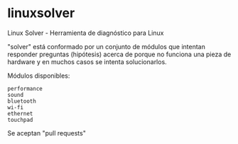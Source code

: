 # linuxsolver
Linux Solver - Herramienta de diagnóstico para Linux

"solver" está conformado por un conjunto de módulos que intentan responder preguntas (hipótesis) acerca de porque no funciona una pieza de hardware y en muchos casos se intenta solucionarlos.

Módulos disponibles:

    performance
    sound
    bluetooth
    wi-fi
    ethernet
    touchpad

Se aceptan "pull requests" 
